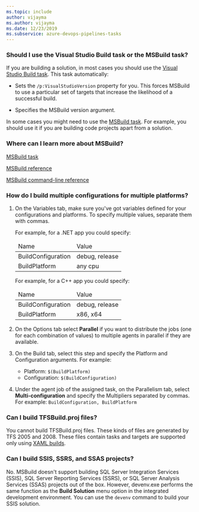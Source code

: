 ```yaml
---
ms.topic: include
author: vijayma
ms.author: vijayma
ms.date: 12/23/2019
ms.subservice: azure-devops-pipelines-tasks
---
```


### Should I use the Visual Studio Build task or the MSBuild task?

If you are building a solution, in most cases you should use the [Visual Studio Build task](/azure/devops/pipelines/tasks/reference/vsbuild-v1). This task automatically:

* Sets the `/p:VisualStudioVersion` property for you. This forces MSBuild to use a particular set of targets that increase the likelihood of a successful build.

* Specifies the MSBuild version argument.

In some cases you might need to use the [MSBuild task](/azure/devops/pipelines/tasks/reference/msbuild-v1). For example, you should use it if you are building code projects apart from a solution.

### Where can I learn more about MSBuild?

[MSBuild task](/azure/devops/pipelines/tasks/reference/msbuild-v1)

[MSBuild reference](/visualstudio/msbuild/msbuild)

[MSBuild command-line reference](/visualstudio/msbuild/msbuild-command-line-reference)

<a name="multiconfiguration"></a>
### How do I build multiple configurations for multiple platforms?

<ol>
<li><p>
On the Variables tab, make sure you&#39;ve got variables defined for your configurations and platforms. To specify multiple values, separate them with commas.
</p>
<p>For example, for a .NET app you could specify:</p>
<table>
<thead>
<tr>
<td>Name</td>
<td>Value</td>
</tr>
</thead>
<tr>
<td>BuildConfiguration</td>
<td>debug, release</td>
</tr>
<tr>
<td>BuildPlatform</td>
<td>any cpu</td>
</tr>
</table>

<p>For example, for a C++ app you could specify:</p>
<table>
<thead>
<tr>
<td>Name</td>
<td>Value</td>
</tr>
</thead>
<tr>
<td>BuildConfiguration</td>
<td>debug, release</td>
</tr>
<tr>
<td>BuildPlatform</td>
<td>x86, x64</td>
</tr>
</table>
</li>
<li><p>On the Options tab select <strong>Parallel</strong> if you want to distribute the jobs (one for each combination of values) to multiple agents in parallel if they are available.</p>
</li>
<li><p>On the Build tab, select this step and specify the Platform and Configuration arguments. For example:</p>
<ul>
<li>Platform: <code>$(BuildPlatform)</code></li>
<li>Configuration: <code>$(BuildConfiguration)</code></li>
</ul>
</li>
<li><p>Under the agent job of the assigned task, on the Parallelism tab, select <strong>Multi-configuration</strong> and specify the Multipliers separated by commas. For example: <code>BuildConfiguration, BuildPlatform</code></p>
</li>
</ol>

### Can I build TFSBuild.proj files?

You cannot build TFSBuild.proj files. These kinds of files are generated by TFS 2005 and 2008.  These files contain tasks and targets are supported only using [XAML builds](/previous-versions/visualstudio/visual-studio-2013/ms181709(v=vs.120)).

### Can I build SSIS, SSRS, and SSAS projects?

No. MSBuild doesn't support building SQL Server Integration Services (SSIS), SQL Server Reporting Services (SSRS), or SQL Server Analysis Services (SSAS) projects out of the box. However, devenv.exe performs the same function as the **Build Solution** menu option in the integrated development environment. You can use the `devenv` command to build your SSIS solution.
